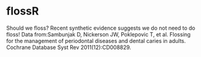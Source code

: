 # flossR
Should we floss?
Recent synthetic evidence suggests we do not need to do floss!
Data from:Sambunjak D, Nickerson JW, Poklepovic T, et al. Flossing for the management of periodontal diseases and dental caries in adults. Cochrane Database Syst Rev 2011(12):CD008829.
